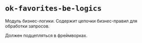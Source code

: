 # `ok-favorites-be-logics`

Модуль бизнес-логики. Содержит цепочки бизнес-правил для
обработки запросов.

Должен подцепляться в фреймворках.
